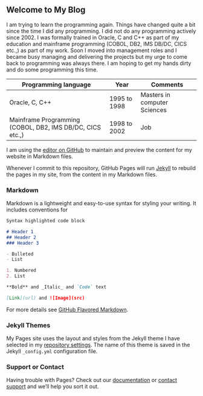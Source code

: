 ## Welcome to My Blog

I am trying to learn the programming again. Things have changed quite a bit since the time I did any programming. I did not do any programming actively since 2002. I was formally trained in Oracle, C and C++ as part of my education and mainframe programming (COBOL, DB2, IMS DB/DC, CICS etc.,) as part of my work. Soon I moved into management roles and I became busy managing and delivering the projects but my urge to come back to programming was always there. I am hoping to get my hands dirty and do some programming this time.

Programming language | Year | Comments
-------------------- | ---- | --------
Oracle, C, C++ | 1995 to 1998 | Masters in computer Sciences
Mainframe Programming (COBOL, DB2, IMS DB/DC, CICS etc.,) | 1998 to 2002 | Job

I am using the [editor on GitHub](https://github.com/pyarravajhala/pyarravajhala.github.io/edit/master/index.md) to maintain and preview the content for my website in Markdown files.

Whenever I commit to this repository, GitHub Pages will run [Jekyll](https://jekyllrb.com/) to rebuild the pages in my site, from the content in my Markdown files.


### Markdown

Markdown is a lightweight and easy-to-use syntax for styling your writing. It includes conventions for

```markdown
Syntax highlighted code block

# Header 1
## Header 2
### Header 3

- Bulleted
- List

1. Numbered
2. List

**Bold** and _Italic_ and `Code` text

[Link](url) and ![Image](src)
```

For more details see [GitHub Flavored Markdown](https://guides.github.com/features/mastering-markdown/).

### Jekyll Themes

My Pages site uses the layout and styles from the Jekyll theme I have selected in my [repository settings](https://github.com/pyarravajhala/pyarravajhala.github.io/settings). The name of this theme is saved in the Jekyll `_config.yml` configuration file.

### Support or Contact

Having trouble with Pages? Check out our [documentation](https://help.github.com/categories/github-pages-basics/) or [contact support](https://github.com/contact) and we’ll help you sort it out.

